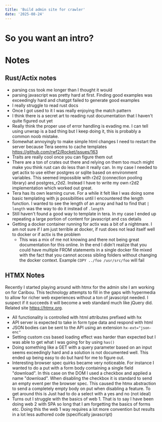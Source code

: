 ```yaml
---
title: 'Build admin site for crawler'
date: '2025-08-24'
---
```


# So you want an intro?



# Notes
## Rust/Actix notes
* parsing css took me longer than I thought it would
* parsing javascript was pretty hard at first. Finding good examples was exceedingly hard and chatgpt failed to generate good examples
* I really struggle to read rust docs
* Once I got used to it I was really enjoying the match pattern
* I think there is a secret art to reading rust documentation that I haven't quite figured out yet
* Really think the proper use of error handling is evading me. I can tell using unwrap is a bad thing but I keep doing it, this is probably a common noob mistake.
* Somewhat annoyingly to make simple html changes I need to restart the server because Tera seems to cache templates https://github.com/rwf2/Rocket/issues/163
* Traits are really cool once you can figure them out
* There are a ton of crates out there and relying on them too much might make you think rust can do less than it really can. In my case I needed to get actix to use either postgres or sqlite based on environment variables. This seemed impossible with r2d2 (connection pooling library) and postgres_r2d2. Instead I have to write my own r2d2 implementation which worked out great.
* Tera has its own learning curve. For a while it felt like I was doing some basic templating with js possibilities until I encountered the length function. I wanted to see the length of an array and had to find that `| length` was the way to do it instead of `.length`
* Still haven't found a good way to template in tera. In my case I ended up repeating a large portion of content for javascript and css details
* Getting a docker container running for actix was a bit of a nightmare. I am not sure if I am just terrible at docker, if rust does not lead itself well to docker or if actix is the problem
	* This was a mix of me not knowing and there not being great documentation for this online. In the end I didn't realize that you could have multiple FROM statements in a single docker file mixed with the fact that you cannot access sibling folders without changing the docker context. Example `COPY ../foo /usr/src/foo` will fail

## HTMX Notes
Recently I started playing around with htmx for the admin site I am working on for Caribou. This technology attempts to fill in the gaps with hypermedia to allow for richer web experiences without a ton of javascript needed. I suspect if it succeeds it will become a web standard much like jQuery did. Related site https://htmx.org.

* All functionality is controlled with html attributes prefixed with hx
* API server is expected to take in form type data and respond with html
* JSON bodies can be sent to the API using an extension `hx-ext="json-enc"`
* Setting custom css based loading effect was harder than expected but I was able to get what I was going for by using `has()`
* Doing something like a GET with a query parameter based on an input seems exceedingly hard and a solution is not documented well. This ended up being easy to do but hard for me to figure out.
* Interesting browser spec quirks became very noticeable. For instance I wanted to do a put with a form body containing a single field "download". In this case on the DOM I used a checkbox and applied a name "download". When disabling the checkbox it is standard to send an empty event per the browser spec. This caused the htmx abstraction to send a completely empty body on put when disabling a feature. To get around this is Just had to do a select with a yes and no (not ideal)
* Turns out I struggle with the basics of web 1. That is to say I have been doing web 2 with SPA so long that I am forgetting the basics of forms etc. Doing this the web 1 way requires a lot more convention but results in a lot less authored code (specifically javascript)
